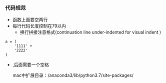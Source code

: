 ### 代码规范

* 函数上面要空两行
* 每行代码长度控制在79以内
	* 换行拼接注意格式(continuation line under-indented for visual indent )

````
a = (
	'1111' +
	'2222'
)
````

* ,后面需要一个空格

  mac中扩展目录：/anaconda3/lib/python3.7/site-packages/

